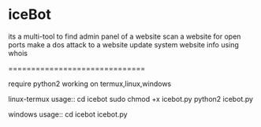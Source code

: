 # iceBot
its a multi-tool
to find admin panel of a website
scan a website for open ports
make a dos attack to a website
update system
website info using whois

==============================

require python2
working on termux,linux,windows

linux-termux usage::
cd icebot
sudo chmod +x icebot.py
python2 icebot.py

windows usage::
cd icebot
icebot.py
